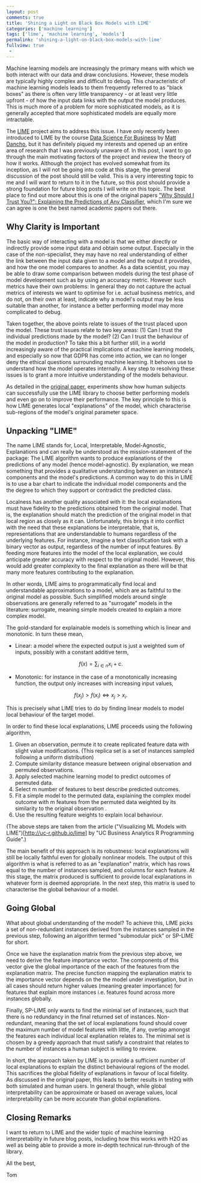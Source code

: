 ```yaml
---
layout: post
comments: true
title: 'Shining a Light on Black Box Models with LIME'
categories: ['machine learning']
tags: ['lime', 'machine learning', 'models']
permalink: 'shining-a-light-on-black-box-models-with-lime'
fullview: true
 -
---
```


Machine learning models are increasingly the primary means with which we both interact with our data and draw conclusions. However, these models are typically highly complex and difficult to debug. This characteristic of machine learning models leads to them frequently referred to as "black boxes" as there is often very little transparency - or at least very little upfront - of how the input data links with the output the model produces. This is much more of a problem for more sophisticated models, as it is generally accepted that more sophisticated models are equally more intractable.

The [LIME](https://github.com/marcotcr/lime) project aims to address this issue. I have only recently been introduced to LIME by the course [Data Science For Business](https://university.business-science.io/p/hr201-using-machine-learning-h2o-lime-to-predict-employee-turnover) by [Matt Dancho](https://twitter.com/mdancho84), but it has definitely piqued my interests and opened up an entire area of research that I was previously unaware of. In this post, I want to go through the main motivating factors of the project and review the theory of how it works. Although the project has evolved somewhat from its inception, as I will not be going into code at this stage, the general discussion of the post should still be valid. This is a very interesting topic to me and I will want to return to it in the future, so this post should provide a strong foundation for future blog posts I will write on this topic. The best place to find out more about this is one of the original papers ["Why Should I Trust You?": Explaining the Predictions of Any Classifier](https://arxiv.org/abs/1602.04938), which I'm sure we can agree is one the best named academic papers out there.

## Why Clarity is Important

The basic way of interacting with a model is that we either directly or indirectly provide some input data and obtain some output. Especially in the case of the non-specialist, they may have no real understanding of either the link between the input data given to a model and the output it provides, and how the one model compares to another. As a data scientist, you may be able to draw some comparison between models during the test phase of model development such as by using an accuracy metric. However such metrics have their own problems: In general they do not capture the actual metrics of interests we want to optimise for i.e. actual business metrics, and do not, on their own at least, indicate why a model's output may be less suitable than another, for instance a better performing model may more complicated to debug.

Taken together, the above points relate to issues of the trust placed upon the model. These trust issues relate to two key areas: (1) Can I trust the individual predictions made by the model? (2) Can I trust the behaviour of the model in production? To take this a bit further still, in a world increasingly aware of the practical implications of machine learning models, and especially so now that GDPR has come into action, we can no longer deny the ethical questions surrounding machine learning. It behoves use to understand how the model operates internally. A key step to resolving these issues is to grant a more intuitive understanding of the models behaviour.

As detailed in the [original paper](https://arxiv.org/abs/1602.04938), experiments show how human subjects can successfully use the LIME library to choose better performing models and even go on to improve their performance. The key principle to this is how LIME generates local "explanations" of the model, which characterise sub-regions of the model's original parameter space.

## Unpacking "LIME"

The name LIME stands for, Local, Interpretable, Model-Agnostic, Explanations and can really be understood as the mission-statement of the package: The LIME algorithm wants to produce explanations of the predictions of any model (hence model-agnostic). By explanation, we mean something that provides a qualitative understanding between an instance's components and the model's predictions. A common way to do this in LIME is to use a bar chart to indicate the individual model components and the the degree to which they support or contradict the predicted class. 

Localness has another quality associated with it: the local explanations must have fidelity to the predictions obtained from the original model. That is, the explanation should match the prediction of the original model in that local region as closely as it can. Unfortunately, this brings it into conflict with the need that these explanations be interpretable, that is, representations that are understandable to humans regardless of the underlying features. For instance, imagine a text classification task with a binary vector as output, regardless of the number of input features. By feeding more features into the model of the local explanation, we could anticipate greater accuracy with respect to the original model. However, this would add greater complexity to the final explanation as there will be that many more features contributing to the explanation. 

In other words, LIME aims to programmatically find local and understandable approximations to a model, which are as faithful to the original model as possible. Such simplified models around single observations are generally referred to as "surrogate" models in the literature: surrogate, meaning simple models created to explain a more complex model.

The gold-standard for explainable models is something which is linear and monotonic. In turn these mean,
* Linear: a model where the expected output is just a weighted sum of inputs, possibly with a constant additive term,

$$
    f(x) = \sum_{i\in n} x_i + c.
$$

* Monotonic: for instance in the case of a monotonically increasing function, the output only increases with increasing input values,

$$
    f(x_j) > f(x_i) \iff x_j > x_i.
$$

This is precisely what LIME tries to do by finding linear models to model local behaviour of the target model.

In order to find these local explanations, LIME proceeds using the following algorithm,

1. Given an observation, permute it to create replicated feature data with slight value modifications. (This replica set is a set of instances sampled following a uniform distribution)
2. Compute similarity distance measure between original observation and permuted observations.
3. Apply selected machine learning model to predict outcomes of permuted data.
4. Select m number of features to best describe predicted outcomes.
5. Fit a simple model to the permuted data, explaining the complex model outcome with m features from the permuted data weighted by its similarity to the original observation .
6. Use the resulting feature weights to explain local behaviour.

(The above steps are taken from the article ("Visualizing ML Models with LIME")[http://uc-r.github.io/lime] by "UC Business Analytics R Programming Guide".)

The main benefit of this approach is its robustness: local explanations will still be locally faithful even for globally nonlinear models. The output of this algorithm is what is referred to as an "explanation" matrix, which has rows equal to the number of instances sampled, and columns for each feature. At this stage, the matrix produced is sufficient to provide local explanations in whatever form is deemed appropriate. In the next step, this matrix is used to characterise the global behaviour of a model.

## Going Global

What about global understanding of the model? To achieve this, LIME picks a set of non-redundant instances derived from the instances sampled in the previous step, following an algorithm termed "submodular pick" or SP-LIME for short. 

Once we have the explanation matrix from the previous step above, we need to derive the feature importance vector. The components of this vector give the global importance of the each of the features from the explanation matrix. The precise function mapping the explanation matrix to the importance vector depends on the the model under investigation, but in all cases should return higher values (meaning greater importance) for features that explain more instances i.e. features found across more instances globally.

Finally, SP-LIME only wants to find the minimal set of instances, such that there is no redundancy in the final returned set of instances.
Non-redundant, meaning that the set of local explanations found should cover the maximum number of model features with little, if any, overlap amongst the features each individual local explanation relates to. The minimal set is chosen by a greedy approach that must satisfy a constraint that relates to the number of instances a human subject is willing to review.

In short, the approach taken by LIME is to provide a sufficient number of local explanations to explain the distinct behavioural regions of the model. This sacrifices the global fidelity of explanations in favour of local fidelity. As discussed in the original paper, this leads to better results in testing with both simulated and human users. In general though, while global interpretability can be approximate or based on average values, local interpretability can be more accurate than global explanations.

## Closing Remarks

I want to return to LIME and the wider topic of machine learning interpretability in future blog posts, including how this works with H2O as well as being able to provide a more in-depth technical run-through of the library.

All the best,

Tom
